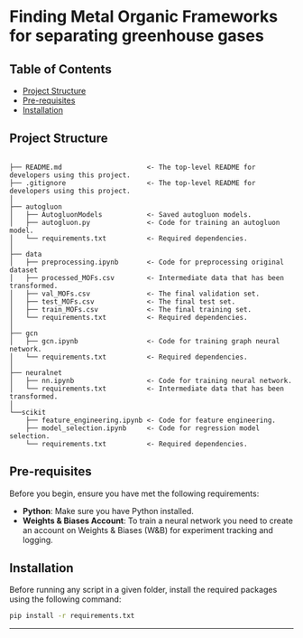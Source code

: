 # Finding Metal Organic Frameworks for separating greenhouse gases

## Table of Contents

- [Project Structure](#project-structure)
- [Pre-requisites](#pre-requisites)
- [Installation](#pre-requisites)
## Project Structure

```

├── README.md                     <- The top-level README for developers using this project.
├── .gitignore                    <- The top-level README for developers using this project.
│
├── autogluon
│   ├── AutogluonModels           <- Saved autogluon models.
│   ├── autogluon.py              <- Code for training an autogluon model.
│   └── requirements.txt          <- Required dependencies.
│
├── data
│   ├── preprocessing.ipynb       <- Code for preprocessing original dataset
│   ├── processed_MOFs.csv        <- Intermediate data that has been transformed.
│   ├── val_MOFs.csv              <- The final validation set.
│   ├── test_MOFs.csv             <- The final test set.
│   ├── train_MOFs.csv            <- The final training set.
│   └── requirements.txt          <- Required dependencies.
│
├── gcn
│   ├── gcn.ipynb                 <- Code for training graph neural network.
│   └── requirements.txt          <- Required dependencies.
│
├── neuralnet
│   ├── nn.ipynb                  <- Code for training neural network.
│   └── requirements.txt          <- Intermediate data that has been transformed.
│
└──scikit
    ├── feature_engineering.ipynb <- Code for feature engineering.
    ├── model_selection.ipynb     <- Code for regression model selection.
    └── requirements.txt          <- Required dependencies.
```

## Pre-requisites

Before you begin, ensure you have met the following requirements:

- **Python**: Make sure you have Python installed.
- **Weights & Biases Account**: To train a neural network you need to create an account on Weights & Biases (W&B) for experiment tracking and logging.


## Installation

Before running any script in a given folder, install the required packages using the following command:

```sh
pip install -r requirements.txt
```
--------

